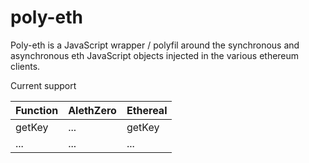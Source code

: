 poly-eth
========

Poly-eth is a JavaScript wrapper / polyfil around the synchronous and asynchronous eth JavaScript objects injected in the various ethereum clients.


Current support

| Function     | AlethZero      | Ethereal        |
|--------------|----------------|-----------------|
| getKey       | ...            | getKey          |
| ...          | ...            | ...             |
